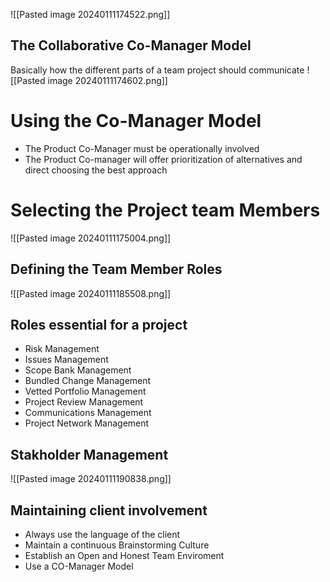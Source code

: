 
![[Pasted image 20240111174522.png]]

## The Collaborative Co-Manager Model 
Basically how the different parts of a team project should communicate
![[Pasted image 20240111174602.png]]
# Using the Co-Manager Model 
- The Product Co-Manager must be operationally involved 
- The Product Co-manager will offer prioritization of alternatives and direct choosing the best approach 
# Selecting the Project team Members
![[Pasted image 20240111175004.png]]

## Defining the Team Member Roles 
![[Pasted image 20240111185508.png]]

## Roles essential for a project
- Risk Management 
- Issues Management 
- Scope Bank Management  
- Bundled Change Management 
- Vetted Portfolio Management 
- Project Review Management 
- Communications Management
- Project Network Management 
## Stakholder Management
![[Pasted image 20240111190838.png]]

## Maintaining client involvement 
- Always use the language of the client
- Maintain a continuous Brainstorming Culture 
- Establish an Open and Honest Team Enviroment 
- Use a CO-Manager Model

